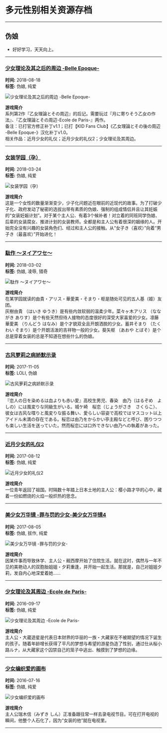 # 多元性别相关资源存档

---

## 伪娘

- 好好学习，天天向上。

---

### [少女理论及其之后的周边 -Belle Epoque-](https://www.ttloli.com/shaonvlilunjiqizhoubian.html)
**时间:** 2018-08-18  
**标签:** 伪娘, 纯爱  

![少女理论及其之后的周边 -Belle Epoque-](https://cdn.ttloli.com/pic/005ODKsIgy1fudsk08nazj30zm0kwwlr.jpg)  

**游戏简介**  
系列第2作『乙女理論とその周辺』的后记。需要玩过『月に寄りそう乙女の作法』、『乙女理論とその周辺-Ecole de Paris-』两作。   
备注：已打官方修正补丁v1.1；已打【KID Fans Club】《乙女理論とその後の周辺 -Belle Epoque-》汉化补丁v1.0。  
相关作品：近月少女的礼仪；近月少女的礼仪2；少女理论及其周边。

---

### [女装学园（孕）](https://www.ttloli.com/nvzhuangxueyuanyun.html)
**时间:** 2018-03-24  
**标签:** 伪娘, 纯爱  

![女装学园（孕）](https://cdn.ttloli.com/pic/005ODKsIgy1fpo1rsdjsej30si0m8jx0.jpg)  

**游戏简介**  
这是一个女性的数量渐渐变少，少子化问题近在眼前的近现代的故事。为了打破少子化、政府发动了秘密的选拔出带有素质的伪娘、强制的组成情侣并且让其妊娠的“女装妊娠计划”。对于某个主人公、有着3个候补者！对立着的同班同学伪娘、后辈的女装腐女、推进计划的女装教师。全都是和主人公有着很深的姻缘的人。开始完全没有兴趣的女装角色们、经过和主人公的接触。从“女子き（喜欢）”向着“男子き（最喜欢）”开始进化！

---

### [駄作 ～ヌイアワセ～](https://www.ttloli.com/zuo.html)
**时间:** 2018-03-02  
**标签:** 伪娘, 凌辱, 猎奇  

![駄作 ～ヌイアワセ～](https://cdn.ttloli.com/pic/005ODKsIgy1foywclgg0gj30zm0kr7b1.jpg)  

**游戏简介**  
在某学园就读的由貴・アリス・華愛美・そまり・枢是随处可见的五人基（姬）友团。  
灰樹由貴 （はいき ゆうき）是有些内敛软弱的温柔少年。菜々ヶ木アリス （なながき ありす）是个有些天然但待人接物的态度很好的深受大家喜爱的少女。凛藤華愛美 （りんどう はなみ）是个才貌双全且开朗洒脱的少女。蓄井そまり （たくわい そまり）是个开朗活泼的吉祥物一般的少女。葵矢枢 （あおや とぼそ）是个总是穿着女装的总是不知道在想些什么的伪娘。

---

### [古风萝莉之病娇默示录](https://www.ttloli.com/gufengluolizhibingjiaomoshilu.html)
**时间:** 2017-11-05  
**标签:** LOLI, 伪娘  

![古风萝莉之病娇默示录](https://cdn.ttloli.com/pic/005ODKsIgy1fl71vovuvpj30me0i3diy.jpg)  

**游戏简介**  
『恋人の日を染めるは血よりも赤い愛』高校生男児、春染　由乃（はるぞめ　よしの）には風変りな同級生がいる。城ケ崎　桜恋（じょうがさき　さくらこ）、彼女は古风な喋りと風変りな振る舞い、愛らしい容姿で高校ではマスコット以上アイドル未満の存在である。桜恋は由乃をからかい亭主殿などと呼び、困りつつも楽しい生活を送っていた。然而桜恋には口外できない由乃への執着があった。

---

### [近月少女的礼仪2](https://www.ttloli.com/jinyueshaonvdeliyi2.html)
**时间:** 2017-08-12  
**标签:** 伪娘, 纯爱  

![近月少女的礼仪2](https://cdn.ttloli.com/pic/005ODKsIgy1figwn1cwmfj30zm0kw0x7.jpg)  

**游戏简介**  
一位青年返回了祖国。时隔数十年踏上日本土地的主人公：樱小路才华的心中，藏着一份如燃烧的火焰一般炽热的思念。

---

### [美少女万华镜 -罪与罚的少女-美少女万华镜4](https://www.ttloli.com/meishaonvwanhuajing-zuiyufadeshaonv.html)
**时间:** 2017-08-05  
**标签:** 伪娘, 拔作, 纯爱  

![美少女万华镜 -罪与罚的少女-](https://cdn.ttloli.com/pic/005ODKsIgy1fi8pff2c1uj30zm0kwtcb.jpg)  

**游戏简介**  
因某件事而导致休学、主人公・觋西摩开始了住院生活。就在这时，偶然与一年不见的美艳动人的双胞胎姐姐・夕莉重逢，并开始一起生活。那就是，自己对姐姐夕莉，发自内心地深爱着她……

---

### [少女理论及其周边 -Ecole de Paris-](https://www.ttloli.com/shaonvlilunjiqizhoubian-ecole-de-paris.html)
**时间:** 2016-09-17  
**标签:** 伪娘, 纯爱  

![少女理论及其周边 -Ecole de Paris-](https://cdn.ttloli.com/pic/005ODKsIjw1f7wm4oet2rj30zm0kw0y7.jpg)  

**游戏简介**  
主人公・大蔵遊星是代表日本财界的华丽的一族・大藏家在不被期望的情况下诞生的孩子。随着年龄增长获得了平凡的梦想与希望的游星伪造了性别，通过仕从桜小路ルナ，从大藏家这个囚禁自己的笼子中逃出、触摸到了梦想的边缘。

---

### [少女编织爱的画布](https://www.ttloli.com/shaonvbianzhiaidehuabu.html)
**时间:** 2016-07-16  
**标签:** 伪娘, 纯爱  

![少女编织爱的画布](https://cdn.ttloli.com/pic/005ODKsIjw1f5vwd1v7wsj30zm0ktjyk.jpg)  

**游戏简介**  
主人公瑞木信（みずき しん）正准备跟往常一样去录电视节目。可在打开电视的瞬间，他整个人石化了，因为“女装的他”就在电视里。

---